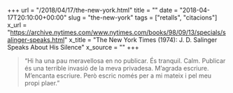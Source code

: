 +++
url = "/2018/04/17/the-new-york.html"
title = ""
date = "2018-04-17T20:10:00+00:00"
slug = "the-new-york"
tags = ["retalls", "citacions"]
x_url = "https://archive.nytimes.com/www.nytimes.com/books/98/09/13/specials/salinger-speaks.html"
x_title = "The New York Times (1974): J. D. Salinger Speaks About His Silence"
x_source = ""
+++


> “Hi ha una pau meravellosa en no publicar. És tranquil. Calm. Publicar és una terrible invasió de la meva privadesa. M’agrada escriure. M’encanta escriure. Però escric només per a mi mateix i pel meu propi plaer.”

